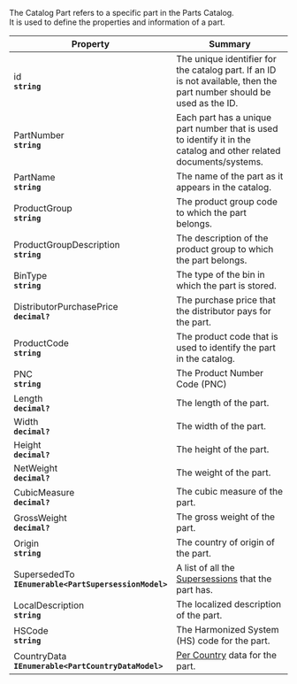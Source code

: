
The Catalog Part refers to a specific part in the Parts Catalog.  
 It is used to define the properties and information of a part.

| Property | Summary |
|----------|---------|
| id <div><strong>``string``</strong></div> | The unique identifier for the catalog part. If an ID is not available, then the part number should be used as the ID. |
| PartNumber <div><strong>``string``</strong></div> | Each part has a unique part number that is used to identify it in the catalog and other related documents/systems. |
| PartName <div><strong>``string``</strong></div> | The name of the part as it appears in the catalog. |
| ProductGroup <div><strong>``string``</strong></div> | The product group code to which the part belongs. |
| ProductGroupDescription <div><strong>``string``</strong></div> | The description of the product group to which the part belongs. |
| BinType <div><strong>``string``</strong></div> | The type of the bin in which the part is stored. |
| DistributorPurchasePrice <div><strong>``decimal?``</strong></div> | The purchase price that the distributor pays for the part. |
| ProductCode <div><strong>``string``</strong></div> | The product code that is used to identify the part in the catalog. |
| PNC <div><strong>``string``</strong></div> | The Product Number Code (PNC) |
| Length <div><strong>``decimal?``</strong></div> | The length of the part. |
| Width <div><strong>``decimal?``</strong></div> | The width of the part. |
| Height <div><strong>``decimal?``</strong></div> | The height of the part. |
| NetWeight <div><strong>``decimal?``</strong></div> | The weight of the part. |
| CubicMeasure <div><strong>``decimal?``</strong></div> | The cubic measure of the part. |
| GrossWeight <div><strong>``decimal?``</strong></div> | The gross weight of the part. |
| Origin <div><strong>``string``</strong></div> | The country of origin of the part. |
| SupersededTo <div><strong>``IEnumerable<PartSupersessionModel>``</strong></div> | A list of all the [Supersessions](/generated/Models/Part/PartSupersessionModel.html) that the part has. |
| LocalDescription <div><strong>``string``</strong></div> | The localized description of the part. |
| HSCode <div><strong>``string``</strong></div> | The Harmonized System (HS) code for the part. |
| CountryData <div><strong>``IEnumerable<PartCountryDataModel>``</strong></div> | [Per Country](/generated/Models/Part/PartCountryDataModel.html) data for the part. |
